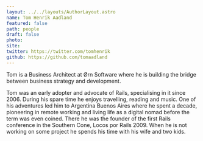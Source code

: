 ```yaml
---
layout: ../../layouts/AuthorLayout.astro
name: Tom Henrik Aadland
featured: false
path: people
draft: false
photo: 
site: 
twitter: https://twitter.com/tomhenrik
github: https://github.com/tomaadland
---
```


Tom is a Business Architect at Ørn Software where he is building the bridge between business strategy and development. 

Tom was an early adopter and advocate of Rails, specialising in it since 2006. During his spare time he enjoys travelling, reading and music. One of his adventures led him to Argentina Buenos Aires where he spent a decade, pioneering in remote working and living life as a digital nomad before the term was even coined. There he was the founder of the first Rails conference in the Southern Cone, Locos por Rails 2009. When he is not working on some project he spends his time with his wife and two kids.
